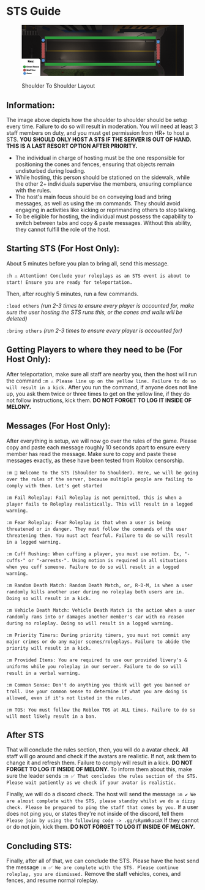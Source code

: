 # STS Guide

<figure><img src=".gitbook/assets/key.png" alt=""><figcaption><p>Shoulder To Shoulder Layout</p></figcaption></figure>

## Information:

The image above depicts how the shoulder to shoulder should be setup every time. Failure to do so will result in moderation. You will need at least 3 staff members on duty, and you must get permission from HR+ to host a STS. **YOU SHOULD ONLY HOST A STS IF THE SERVER IS OUT OF HAND. THIS IS A LAST RESORT OPTION AFTER PRIORITY.**



* The individual in charge of hosting must be the one responsible for positioning the cones and fences, ensuring that objects remain undisturbed during loading.
* While hosting, this person should be stationed on the sidewalk, while the other 2+ individuals supervise the members, ensuring compliance with the rules.
* The host's main focus should be on conveying load and bring messages, as well as using the :m commands. They should avoid engaging in activities like kicking or reprimanding others to stop talking.
*   To be eligible for hosting, the individual must possess the capability to switch between tabs and copy & paste messages. Without this ability, they cannot fulfill the role of the host.



## Starting STS (For Host Only):

About 5 minutes before you plan to bring all, send this message.

`:h ⚠️ Attention! Conclude your roleplays as an STS event is about to start! Ensure you are ready for teleportation.`

Then, after roughly 5 minutes, run a few commands.&#x20;

`:load others` _(run 2-3 times to ensure every player is accounted for, make sure the user hosting the STS runs this, or the cones and walls will be deleted)_

`:bring others` _(run 2-3 times to ensure every player is accounted for)_



## Getting Players to where they need to be (For Host Only):

After teleportation, make sure all staff are nearby you, then the host will run the command `:m ⚠️ Please line up on the yellow line. Failure to do so will result in a kick.` After you run the command, if anyone does not line up, you ask them twice or three times to get on the yellow line, if they do not follow instructions, kick them. **DO NOT FORGET TO LOG IT INSIDE OF MELONY.**



## Messages (For Host Only):

After everything is setup, we will now go over the rules of the game. Please copy and paste each message roughly 10 seconds apart to ensure every member has read the message. Make sure to copy and paste these messages exactly, as these have been tested from Roblox censorship.

`:m 👋 Welcome to the STS (Shoulder To Shoulder). Here, we will be going over the rules of the server, because multiple people are failing to comply with them. Let's get started`

`:m Fail Roleplay: Fail Roleplay is not permitted, this is when a player fails to Roleplay realistically. This will result in a logged warning.`

`:m Fear Roleplay: Fear Roleplay is that when a user is being threatened or in danger. They must follow the commands of the user threatening them. You must act fearful. Failure to do so will result in a logged warning.`

`:m Cuff Rushing: When cuffing a player, you must use motion. Ex, "-cuffs-" or "-arrests-". Using motion is required in all situations when you cuff someone. Failure to do so will result in a logged warning.`

`:m Random Death Match: Random Death Match, or, R-D-M, is when a user randomly kills another user during no roleplay both users are in. Doing so will result in a kick.`

`:m Vehicle Death Match: Vehicle Death Match is the action when a user randomly rams into or damages another member's car with no reason during no roleplay. Doing so will result in a logged warning.`

`:m Priority Timers: During priority timers, you must not commit any major crimes or do any major scenes/roleplays. Failure to abide the priority will result in a kick.`

`:m Provided Items: You are required to use our provided livery's & uniforms while you roleplay in our server. Failure to do so will result in a verbal warning.`

`:m Common Sense: Don't do anything you think will get you banned or troll. Use your common sense to determine if what you are doing is allowed, even if it's not listed in the rules.`

`:m TOS: You must follow the Roblox TOS at ALL times. Failure to do so will most likely result in a ban.`



## After STS

That will conclude the rules section, then, you will do a avatar check. All staff will go around and check if the avatars are realistic. If not, ask them to change it and refresh them. Failure to comply will result in a kick. **DO NOT FORGET TO LOG IT INSIDE OF MELONY.** To inform them about this, make sure the leader sends `:m ✅ That concludes the rules section of the STS. Please wait patiently as we check if your avatar is realistic.`



Finally, we will do a discord check. The host will send the message `:m ✔️ We are almost complete with the STS, please standby whilst we do a dizzy check. Please be prepared to ping the staff that comes by you.` If a user does not ping you, or states they're not inside of the discord, tell them `Please join by using the following code -> .gg/sRymWkacaX` If they cannot or do not join, kick them. **DO NOT FORGET TO LOG IT INSIDE OF MELONY.**



## Concluding STS:

Finally, after all of that, we can conclude the STS. Please have the host send the message `:m ✅ We are complete with the STS. Please continue roleplay, you are dismissed.` Remove the staff vehicles, cones, and fences, and resume normal roleplay.






